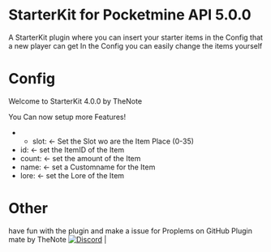 # StarterKit for Pocketmine API 5.0.0
A StarterKit plugin where you can insert your starter items in the Config that a new player can get
In the Config you can easily change the items yourself

# Config

Welcome to StarterKit 4.0.0 by TheNote

You Can now setup more Features!

 * - slot: <- Set the Slot wo are the Item Place (0-35)
 *   id: <- set the ItemID of the Item
 *   count: <- set the amount of the Item
 *   name: <- set a Customname for the Item
 *   lore: <- set the Lore of the Item
    
# Other

have fun with the plugin and make a issue for Proplems on GitHub
Plugin mate by TheNote
[![Discord](https://img.shields.io/discord/427472879072968714.svg?style=flat-square&label=discord&colorB=7289da)](https://discord.gg/ju2gGzq) |<br>
